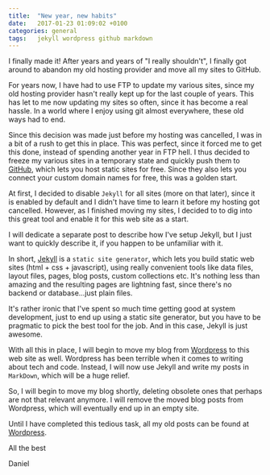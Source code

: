 ```yaml
---
title:  "New year, new habits"
date:   2017-01-23 01:09:02 +0100
categories: general
tags:	jekyll wordpress github markdown
---
```



I finally made it! After years and years of "I really shouldn't", I finally got
around to abandon my old hosting provider and move all my sites to GitHub.

For years now, I have had to use FTP to update my various sites, since my old
hosting provider hasn't really kept up for the last couple of years. This has
let to me now updating my sites so often, since it has become a real hassle.
In a world where I enjoy using git almost everywhere, these old ways had to end.

Since this decision was made just before my hosting was cancelled, I was in a bit
of a rush to get this in place. This was perfect, since it forced me to get this
done, instead of spending another year in FTP hell. I thus decided to freeze my
various sites in a temporary state and quickly push them to [GitHub](http://github.com),
which lets you host static sites for free. Since they also lets you connect your
custom domain names for free, this was a golden start.

At first, I decided to disable `Jekyll` for all sites (more on that later), since
it is enabled by default and I didn't have time to learn it before my hosting got
cancelled. However, as I finished moving my sites, I decided to to dig into this
great tool and enable it for this web site as a start.

I will dedicate a separate post to describe how I've setup Jekyll, but I just want
to quickly describe it, if you happen to be unfamiliar with it.

In short, [Jekyll](http://jekyllrb.com) is a `static site generator`, which lets
you build static web sites (html + css + javascript), using really convenient
tools like data files, layout files, pages, blog posts, custom collections etc.
It's nothing less than amazing and the resulting pages are lightning fast, since
there's no backend or database...just plain files.

It's rather ironic that I've spent so much time getting good at system development,
just to end up using a static site generator, but you have to be pragmatic to pick
the best tool for the job. And in this case, Jekyll is just awesome.

With all this in place, I will begin to move my blog from [Wordpress](http://danielsaidi.wordpress.com)
to this web site as well. Wordpress has been terrible when it comes to writing
about tech and code. Instead, I will now use Jekyll and write my posts in `MarkDown`,
which will be a huge relief.

So, I will begin to move my blog shortly, deleting obsolete ones that perhaps are
not that relevant anymore. I will remove the moved blog posts from Wordpress, which
will eventually end up in an empty site.

Until I have completed this tedious task, all my old posts can be found at [Wordpress](http://danielsaidi.wordpress.com).

All the best

Daniel